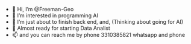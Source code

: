 - 👋 Hi, I’m @Freeman-Geo
- 👀 I’m interested in programming AI
- 🌱 I’m just about to finish back end, and, (Thinking about going for AI)
- 💞️ Almost ready for starting Data Analist
- 📫 and you can reach me by phone 3310385821 whatsapp and phone 

<!---
Freeman-Geo/Freeman-Geo is an ✨ special ✨ repository because its `README.md` (this file) appears on your GitHub profile.
You can click the Preview link to take a look at your changes.
--->
